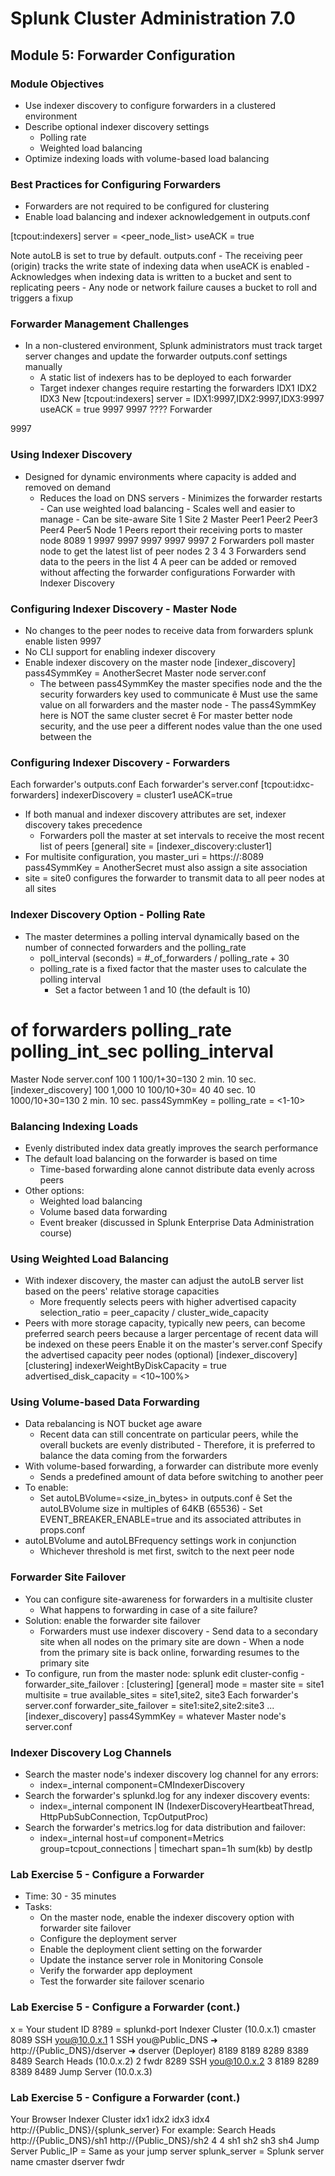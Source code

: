 # Splunk Cluster Administration 7.0

## Module 5: Forwarder Configuration

### Module Objectives

- Use indexer discovery to configure forwarders in a clustered environment
- Describe optional indexer discovery settings
  - Polling rate
  - Weighted load balancing
- Optimize indexing loads with volume-based load balancing

### Best Practices for Configuring Forwarders

- Forwarders are not required to be configured for clustering
- Enable load balancing and indexer acknowledgement in outputs.conf

[tcpout:indexers]
server = <peer_node_list>
useACK = true

Note
autoLB is set to true by default. outputs.conf   - The receiving peer (origin) tracks the write state of indexing data when
useACK is enabled   - Acknowledges when indexing data is written to a bucket and sent to
replicating peers   - Any node or network failure causes a bucket to roll and triggers a fixup

### Forwarder Management Challenges

- In a non-clustered environment, Splunk administrators must track target server changes and update the forwarder outputs.conf settings manually
  - A static list of indexers has to be deployed to each forwarder
  - Target indexer changes require restarting the forwarders
IDX1 IDX2 IDX3 New [tcpout:indexers] server = IDX1:9997,IDX2:9997,IDX3:9997 useACK = true
9997 9997 ????
Forwarder

9997

### Using Indexer Discovery

- Designed for dynamic environments where capacity is added and removed on demand
  - Reduces the load on DNS servers   - Minimizes the forwarder restarts   - Can use weighted load balancing   - Scales well and easier to manage   - Can be site-aware
Site 1 Site 2
Master
Peer1 Peer2 Peer3 Peer4 Peer5 Node
1
Peers report their receiving ports to master node
8089
1
9997 9997 9997
9997
9997
2
Forwarders poll master node to get the latest list of peer nodes
2 3 4
3
Forwarders send data to the peers in the list
4
A peer can be added or removed without affecting the forwarder configurations
Forwarder with Indexer Discovery 

### Configuring Indexer Discovery   - Master Node

- No changes to the peer nodes to receive data from forwarders
splunk enable listen 9997
- No CLI support for enabling indexer discovery
- Enable indexer discovery on the master node
[indexer_discovery] pass4SymmKey = AnotherSecret Master node server.conf
  - The between pass4SymmKey the master specifies node and the the security forwarders
key used to communicate
ê Must use the same value on all forwarders and the master node   - The pass4SymmKey here is NOT the same cluster secret
ê For master better node security, and the use peer a different nodes
value than the one used between the

### Configuring Indexer Discovery   - Forwarders

Each forwarder's outputs.conf
Each forwarder's server.conf [tcpout:idxc-forwarders] indexerDiscovery = cluster1 useACK=true
- If both manual and indexer discovery attributes are set, indexer discovery takes precedence
  - Forwarders poll the master at set
intervals to receive the most recent list of peers
[general] site = <site-id>
[indexer_discovery:cluster1]
- For multisite configuration, you master_uri = https://<master>:8089 pass4SymmKey = AnotherSecret
must also assign a site association
- site = site0 configures the forwarder to transmit data to all peer nodes at all sites

### Indexer Discovery Option   - Polling Rate

- The master determines a polling interval dynamically based on the number of connected forwarders and the polling_rate
  - poll_interval (seconds) = #_of_forwarders / polling_rate + 30
  - polling_rate is a fixed factor that the master uses to calculate the polling interval
    - Set a factor between 1 and 10 (the default is 10)
# of forwarders polling_rate polling_int_sec polling_interval
Master Node server.conf 100 1 100/1+30=130 2 min. 10 sec.
[indexer_discovery] 100 1,000 10 100/10+30= 40 40 sec. 10 1000/10+30=130 2 min. 10 sec.
pass4SymmKey = <string> polling_rate = <1-10>

### Balancing Indexing Loads

- Evenly distributed index data greatly improves the search performance
- The default load balancing on the forwarder is based on time
  - Time-based forwarding alone cannot distribute data evenly across peers
- Other options:
  - Weighted load balancing
  - Volume based data forwarding
  - Event breaker (discussed in Splunk Enterprise Data Administration course)

### Using Weighted Load Balancing

- With indexer discovery, the master can adjust the autoLB server list based on the peers' relative storage capacities
  - More frequently selects peers with higher advertised capacity
selection_ratio = peer_capacity / cluster_wide_capacity
- Peers with more storage capacity, typically new peers, can become preferred search peers because a larger percentage of recent data will be indexed on these peers
Enable it on the master's server.conf Specify the advertised capacity peer nodes (optional)
[indexer_discovery]
[clustering] indexerWeightByDiskCapacity = true
advertised_disk_capacity = <10~100%>

### Using Volume-based Data Forwarding

- Data rebalancing is NOT bucket age aware
  - Recent data can still concentrate on particular peers, while the overall
buckets are evenly distributed   - Therefore, it is preferred to balance the data coming from the forwarders
- With volume-based forwarding, a forwarder can distribute more evenly
  - Sends a predefined amount of data before switching to another peer
- To enable:
  - Set autoLBVolume=<size_in_bytes> in outputs.conf
ê Set the autoLBVolume size in multiples of 64KB (65536)   - Set EVENT_BREAKER_ENABLE=true and its associated attributes in
props.conf
- autoLBVolume and autoLBFrequency settings work in conjunction
  - Whichever threshold is met first, switch to the next peer node

### Forwarder Site Failover

- You can configure site-awareness for forwarders in a multisite cluster
  - What happens to forwarding in case of a site failure?
- Solution: enable the forwarder site failover
  - Forwarders must use indexer discovery   - Send data to a secondary site when all nodes on the primary site are down   - When a node from the primary site is back online, forwarding resumes to the primary site
- To configure, run from the master node:
splunk edit cluster-config -forwarder_site_failover <primary>:<failover>
[clustering]
[general] mode = master
site = site1 multisite = true available_sites = site1,site2, site3
Each forwarder's server.conf forwarder_site_failover = site1:site2,site2:site3 ... [indexer_discovery] pass4SymmKey = whatever
Master node's server.conf

### Indexer Discovery Log Channels

- Search the master node's indexer discovery log channel for any errors:
  - index=_internal component=CMIndexerDiscovery
- Search the forwarder's splunkd.log for any indexer discovery events:
  - index=_internal component IN (IndexerDiscoveryHeartbeatThread,
HttpPubSubConnection, TcpOutputProc)
- Search the forwarder's metrics.log for data distribution and failover:
  - index=_internal host=uf component=Metrics group=tcpout_connections
| timechart span=1h sum(kb) by destIp

### Lab Exercise 5   - Configure a Forwarder

- Time: 30 - 35 minutes
- Tasks:
  - On the master node, enable the indexer discovery option with forwarder site failover
  - Configure the deployment server
  - Enable the deployment client setting on the forwarder
  - Update the instance server role in Monitoring Console
  - Verify the forwarder app deployment
  - Test the forwarder site failover scenario

### Lab Exercise 5   - Configure a Forwarder (cont.)

x = Your student ID 8?89 = splunkd-port
Indexer Cluster (10.0.x.1)
cmaster 8089
SSH you@10.0.x.1
1
SSH you@Public_DNS ➜ http://{Public_DNS}/dserver ➜
dserver (Deployer) 8189
8189 8289 8389 8489
Search Heads (10.0.x.2) 2
fwdr 8289
SSH you@10.0.x.2
3
8189 8289 8389 8489
Jump Server (10.0.x.3)

### Lab Exercise 5   - Configure a Forwarder (cont.)

Your Browser
Indexer Cluster
idx1 idx2 idx3 idx4 http://{Public_DNS}/{splunk_server} For example:
Search Heads http://{Public_DNS}/sh1 http://{Public_DNS}/sh2
4 4 sh1 sh2 sh3 sh4
Jump Server
Public_IP = Same as your jump server splunk_server = Splunk server name
cmaster dserver fwdr